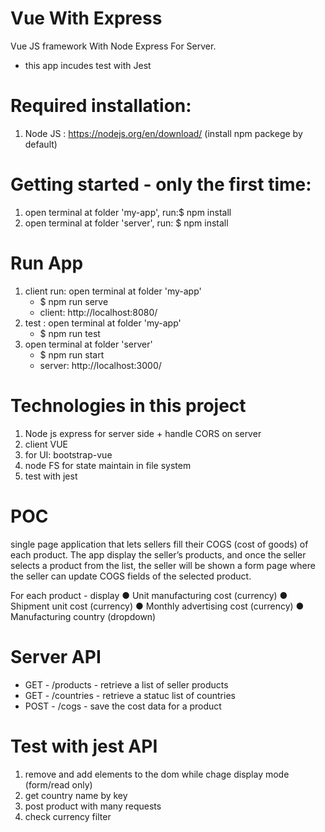 # Vue With Express

Vue JS framework With Node Express For Server.

- this app incudes test with Jest

# Required installation:

1. Node JS : https://nodejs.org/en/download/ (install npm packege by default)

# Getting started - only the first time:

1. open terminal at folder 'my-app', run:$ npm install
2. open terminal at folder 'server', run: $ npm install

# Run App

1. client run: open terminal at folder 'my-app'
   - $ npm run serve
   - client: http://localhost:8080/
2. test : open terminal at folder 'my-app'
   - $ npm run test
3. open terminal at folder 'server'
   - $ npm run start
   - server: http://localhost:3000/

# Technologies in this project

1. Node js express for server side + handle CORS on server
2. client VUE
3. for UI: bootstrap-vue
4. node FS for state maintain in file system
5. test with jest

# POC

single page application that lets sellers fill their COGS (cost of goods) of each product.
The app display the seller’s products, and once the seller selects a product from the list, the seller will be shown a form page where the seller can update COGS fields of the selected product.

For each product - display
● Unit manufacturing cost (currency)
● Shipment unit cost (currency)
● Monthly advertising cost (currency)
● Manufacturing country (dropdown)

# Server API

- GET - /products - retrieve a list of seller products
- GET - /countries - retrieve a statuc list of countries
- POST - /cogs - save the cost data for a product

# Test with jest API

1. remove and add elements to the dom while chage display mode (form/read only)
2. get country name by key
3. post product with many requests
4. check currency filter
